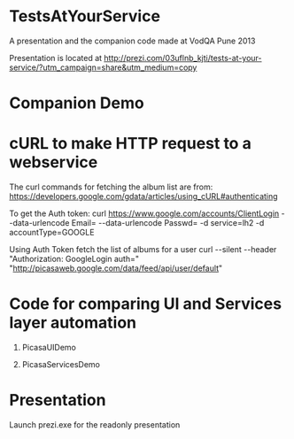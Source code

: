TestsAtYourService
==================

A presentation and the companion code made at VodQA Pune 2013

Presentation is located at 
http://prezi.com/03uflnb_kjti/tests-at-your-service/?utm_campaign=share&utm_medium=copy

Companion Demo
==============

cURL to make HTTP request to a webservice
==========================================

The curl commands for fetching the album list are from:
https://developers.google.com/gdata/articles/using_cURL#authenticating

To get the Auth token:
curl https://www.google.com/accounts/ClientLogin --data-urlencode Email=<EMAIL> --data-urlencode Passwd=<PASSWORD> -d service=lh2 -d accountType=GOOGLE

Using Auth Token fetch the list of albums for a user
curl --silent --header "Authorization: GoogleLogin auth=<AUTH>" "http://picasaweb.google.com/data/feed/api/user/default"

Code for comparing UI and Services layer automation
====================================================
1. PicasaUIDemo

2. PicasaServicesDemo

Presentation
=============
Launch prezi.exe for the readonly presentation
